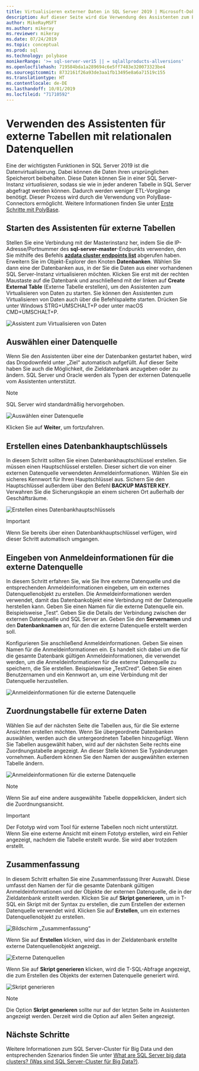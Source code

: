 ```yaml
---
title: Virtualisieren externer Daten in SQL Server 2019 | Microsoft-Dokumentation
description: Auf dieser Seite wird die Verwendung des Assistenten zum Erstellen externer Tabellen für relationale Datenquellen detailliert beschrieben.
author: MikeRayMSFT
ms.author: mikeray
ms.reviewer: mikeray
ms.date: 07/24/2019
ms.topic: conceptual
ms.prod: sql
ms.technology: polybase
monikerRange: '>= sql-server-ver15 || = sqlallproducts-allversions'
ms.openlocfilehash: 719584bda1a289694c6e5ff7483e320073323be4
ms.sourcegitcommit: 8732161f26a93de3aa1fb13495e8a6a71519c155
ms.translationtype: HT
ms.contentlocale: de-DE
ms.lasthandoff: 10/01/2019
ms.locfileid: "71710592"
---
```

# <a name="use-the-external-table-wizard-with-relational-data-sources"></a>Verwenden des Assistenten für externe Tabellen mit relationalen Datenquellen

Eine der wichtigsten Funktionen in SQL Server 2019 ist die Datenvirtualisierung. Dabei können die Daten ihren ursprünglichen Speicherort beibehalten. Diese Daten können Sie in einer SQL Server-Instanz *virtualisieren*, sodass sie wie in jeder anderen Tabelle in SQL Server abgefragt werden können. Dadurch werden weniger ETL-Vorgänge benötigt. Dieser Prozess wird durch die Verwendung von PolyBase-Connectors ermöglicht. Weitere Informationen finden Sie unter [Erste Schritte mit PolyBase](polybase-guide.md).

## <a name="start-the-external-table-wizard"></a>Starten des Assistenten für externe Tabellen

Stellen Sie eine Verbindung mit der Masterinstanz her, indem Sie die IP-Adresse/Portnummer des **sql-server-master**-Endpunkts verwenden, den Sie mithilfe des Befehls [**azdata cluster endpoints list**](../../big-data-cluster/deployment-guidance.md#endpoints) abgerufen haben. Erweitern Sie im Objekt-Explorer den Knoten **Datenbanken**. Wählen Sie dann eine der Datenbanken aus, in der Sie die Daten aus einer vorhandenen SQL Server-Instanz virtualisieren möchten. Klicken Sie erst mit der rechten Maustaste auf die Datenbank und anschließend mit der linken auf **Create External Table** (Externe Tabelle erstellen), um den Assistenten zum Virtualisieren von Daten zu starten. Sie können den Assistenten zum Virtualisieren von Daten auch über die Befehlspalette starten. Drücken Sie unter Windows STRG+UMSCHALT+P oder unter macOS CMD+UMSCHALT+P.

![Assistent zum Virtualisieren von Daten](media/data-virtualization/virtualize-data-wizard.png)
## <a name="select-a-data-source"></a>Auswählen einer Datenquelle

Wenn Sie den Assistenten über eine der Datenbanken gestartet haben, wird das Dropdownfeld unter „Ziel“ automatisch aufgefüllt. Auf dieser Seite haben Sie auch die Möglichkeit, die Zieldatenbank anzugeben oder zu ändern. SQL Server und Oracle werden als Typen der externen Datenquelle vom Assistenten unterstützt.

> [!NOTE]
>SQL Server wird standardmäßig hervorgehoben.


![Auswählen einer Datenquelle](media/data-virtualization/select-data-source.png)

Klicken Sie auf **Weiter**, um fortzufahren.

## <a name="create-a-database-master-key"></a>Erstellen eines Datenbankhauptschlüssels

In diesem Schritt sollten Sie einen Datenbankhauptschlüssel erstellen. Sie müssen einen Hauptschlüssel erstellen. Dieser sichert die von einer externen Datenquelle verwendeten Anmeldeinformationen. Wählen Sie ein sicheres Kennwort für Ihren Hauptschlüssel aus. Sichern Sie den Hauptschlüssel außerdem über den Befehl **BACKUP MASTER KEY**. Verwahren Sie die Sicherungskopie an einem sicheren Ort außerhalb der Geschäftsräume.

![Erstellen eines Datenbankhauptschlüssels](media/data-virtualization/virtualize-data-master-key.png)

> [!IMPORTANT]
> Wenn Sie bereits über einen Datenbankhauptschlüssel verfügen, wird dieser Schritt automatisch umgangen.

## <a name="enter-external-data-source-credentials"></a>Eingeben von Anmeldeinformationen für die externe Datenquelle

In diesem Schritt erfahren Sie, wie Sie Ihre externe Datenquelle und die entsprechenden Anmeldeinformationen eingeben, um ein externes Datenquellenobjekt zu erstellen. Die Anmeldeinformationen werden verwendet, damit das Datenbankobjekt eine Verbindung mit der Datenquelle herstellen kann. Geben Sie einen Namen für die externe Datenquelle ein. Beispielsweise „Test“. Geben Sie die Details der Verbindung zwischen der externen Datenquelle und SQL Server an. Geben Sie den **Servernamen** und den **Datenbanknamen** an, für den die externe Datenquelle erstellt werden soll.

Konfigurieren Sie anschließend Anmeldeinformationen. Geben Sie einen Namen für die Anmeldeinformationen ein. Es handelt sich dabei um die für die gesamte Datenbank gültigen Anmeldeinformationen, die verwendet werden, um die Anmeldeinformationen für die externe Datenquelle zu speichern, die Sie erstellen. Beispielsweise „TestCred“. Geben Sie einen Benutzernamen und ein Kennwort an, um eine Verbindung mit der Datenquelle herzustellen.

![Anmeldeinformationen für die externe Datenquelle](media/data-virtualization/data-source-credentials.png)

## <a name="external-data-table-mapping"></a>Zuordnungstabelle für externe Daten

Wählen Sie auf der nächsten Seite die Tabellen aus, für die Sie externe Ansichten erstellen möchten. Wenn Sie übergeordnete Datenbanken auswählen, werden auch die untergeordneten Tabellen hinzugefügt. Wenn Sie Tabellen ausgewählt haben, wird auf der nächsten Seite rechts eine Zuordnungstabelle angezeigt. An dieser Stelle können Sie Typänderungen vornehmen. Außerdem können Sie den Namen der ausgewählten externen Tabelle ändern.

![Anmeldeinformationen für die externe Datenquelle](media/data-virtualization/data-table-mapping.png)

> [!NOTE]
>Wenn Sie auf eine andere ausgewählte Tabelle doppelklicken, ändert sich die Zuordnungsansicht.

> [!IMPORTANT]
>Der Fototyp wird vom Tool für externe Tabellen noch nicht unterstützt. Wenn Sie eine externe Ansicht mit einem Fototyp erstellen, wird ein Fehler angezeigt, nachdem die Tabelle erstellt wurde. Sie wird aber trotzdem erstellt.

## <a name="summary"></a>Zusammenfassung

In diesem Schritt erhalten Sie eine Zusammenfassung Ihrer Auswahl. Diese umfasst den Namen der für die gesamte Datenbank gültigen Anmeldeinformationen und der Objekte der externen Datenquelle, die in der Zieldatenbank erstellt werden. Klicken Sie auf **Skript generieren**, um in T-SQL ein Skript mit der Syntax zu erstellen, die zum Erstellen der externen Datenquelle verwendet wird. Klicken Sie auf **Erstellen**, um ein externes Datenquellenobjekt zu erstellen.

![Bildschirm „Zusammenfassung“](media/data-virtualization/virtualize-data-summary.png)

Wenn Sie auf **Erstellen** klicken, wird das in der Zieldatenbank erstellte externe Datenquellenobjekt angezeigt.

![Externe Datenquellen](media/data-virtualization/external-data-sources.png)

Wenn Sie auf **Skript generieren** klicken, wird die T-SQL-Abfrage angezeigt, die zum Erstellen des Objekts der externen Datenquelle generiert wird.

![Skript generieren](media/data-virtualization/generated-script.png)

> [!NOTE]
> Die Option **Skript generieren** sollte nur auf der letzten Seite im Assistenten angezeigt werden. Derzeit wird die Option auf allen Seiten angezeigt.

## <a name="next-steps"></a>Nächste Schritte

Weitere Informationen zum SQL Server-Cluster für Big Data und den entsprechenden Szenarios finden Sie unter [What are SQL Server big data clusters? (Was sind SQL Server-Cluster für Big Data?)](../../big-data-cluster/big-data-cluster-overview.md).
